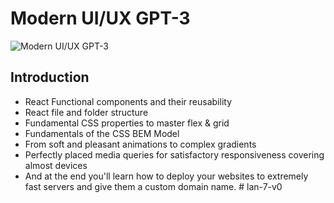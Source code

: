 # Modern UI/UX GPT-3
![Modern UI/UX GPT-3](https://i.ibb.co/TR5LW9z/image.png)

## Introduction
- React Functional components and their reusability
- React file and folder structure
- Fundamental CSS properties to master flex & grid
- Fundamentals of the CSS BEM Model
- From soft and pleasant animations to complex gradients
- Perfectly placed media queries for satisfactory responsiveness covering almost devices
- And at the end you'll learn how to deploy your websites to extremely fast servers and give them a custom domain name.
#   l a n - 7 - v 0 
 
 
